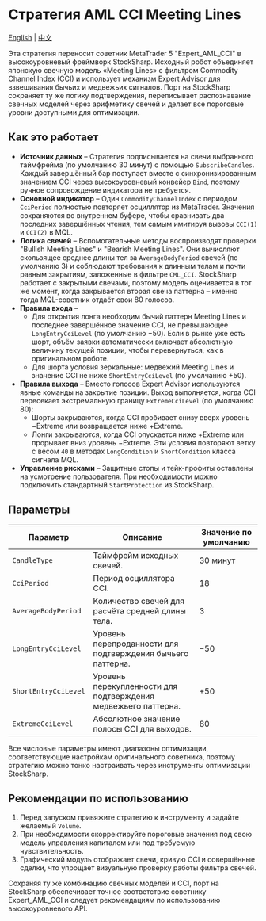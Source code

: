 # Стратегия AML CCI Meeting Lines
[English](README.md) | [中文](README_cn.md)

Эта стратегия переносит советник MetaTrader 5 "Expert_AML_CCI" в высокоуровневый фреймворк StockSharp. Исходный робот объединяет
японскую свечную модель «Meeting Lines» с фильтром Commodity Channel Index (CCI) и использует механизм Expert Advisor для
взвешивания бычьих и медвежьих сигналов. Порт на StockSharp сохраняет ту же логику подтверждения, переписывает распознавание
свечных моделей через арифметику свечей и делает все пороговые уровни доступными для оптимизации.

## Как это работает
* **Источник данных** – Стратегия подписывается на свечи выбранного таймфрейма (по умолчанию 30 минут) с помощью `SubscribeCandles`.
  Каждый завершённый бар поступает вместе с синхронизированным значением CCI через высокоуровневый конвейер `Bind`, поэтому
  ручное сопровождение индикатора не требуется.
* **Основной индикатор** – Один `CommodityChannelIndex` с периодом `CciPeriod` полностью повторяет осциллятор из MetaTrader. Значения
  сохраняются во внутреннем буфере, чтобы сравнивать два последних завершённых чтения, тем самым имитируя вызовы `CCI(1)` и
  `CCI(2)` в MQL.
* **Логика свечей** – Вспомогательные методы воспроизводят проверки "Bullish Meeting Lines" и "Bearish Meeting Lines". Они вычисляют
  скользящее среднее длины тел за `AverageBodyPeriod` свечей (по умолчанию 3) и соблюдают требования к длинным телам и почти равным
  закрытиям, заложенные в фильтре `CML_CCI`. StockSharp работает с закрытыми свечами, поэтому модель оценивается в тот же момент,
  когда закрывается вторая свеча паттерна – именно тогда MQL-советник отдаёт свои 80 голосов.
* **Правила входа** –
  * Для открытия лонга необходим бычий паттерн Meeting Lines и последнее завершённое значение CCI, не превышающее `LongEntryCciLevel`
    (по умолчанию −50). Если в рынке уже есть шорт, объём заявки автоматически включает абсолютную величину текущей позиции, чтобы
    перевернуться, как в оригинальном роботе.
  * Для шорта условия зеркальные: медвежий Meeting Lines и значение CCI не ниже `ShortEntryCciLevel` (по умолчанию +50).
* **Правила выхода** – Вместо голосов Expert Advisor используются явные команды на закрытие позиции. Выход выполняется, когда CCI
  пересекает экстремальную границу `ExtremeCciLevel` (по умолчанию 80):
  * Шорты закрываются, когда CCI пробивает снизу вверх уровень −Extreme или возвращается ниже +Extreme.
  * Лонги закрываются, когда CCI опускается ниже +Extreme или прорывает вниз уровень −Extreme.
  Эти условия повторяют ветку с весом `40` в методах `LongCondition` и `ShortCondition` класса сигнала MQL.
* **Управление рисками** – Защитные стопы и тейк-профиты оставлены на усмотрение пользователя. При необходимости можно подключить
  стандартный `StartProtection` из StockSharp.

## Параметры
| Параметр | Описание | Значение по умолчанию |
|----------|----------|-----------------------|
| `CandleType` | Таймфрейм исходных свечей. | 30 минут |
| `CciPeriod` | Период осциллятора CCI. | 18 |
| `AverageBodyPeriod` | Количество свечей для расчёта средней длины тела. | 3 |
| `LongEntryCciLevel` | Уровень перепроданности для подтверждения бычьего паттерна. | −50 |
| `ShortEntryCciLevel` | Уровень перекупленности для подтверждения медвежьего паттерна. | +50 |
| `ExtremeCciLevel` | Абсолютное значение полосы CCI для выходов. | 80 |

Все числовые параметры имеют диапазоны оптимизации, соответствующие настройкам оригинального советника, поэтому стратегию можно
тонко настраивать через инструменты оптимизации StockSharp.

## Рекомендации по использованию
1. Перед запуском привяжите стратегию к инструменту и задайте желаемый `Volume`.
2. При необходимости скорректируйте пороговые значения под свою модель управления капиталом или под требуемую чувствительность.
3. Графический модуль отображает свечи, кривую CCI и совершённые сделки, что упрощает визуальную проверку работы фильтра свечей.

Сохраняя ту же комбинацию свечных моделей и CCI, порт на StockSharp обеспечивает точное соответствие советнику Expert_AML_CCI и
следует рекомендациям по использованию высокоуровневого API.
